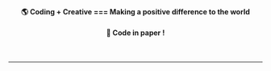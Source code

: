 <div align="center">

#### 🌎 Coding + Creative === Making a positive difference to the world
#### 📃 Code in paper !

<br />
  
*****
  
<br />
